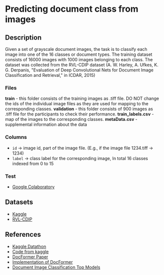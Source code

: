# Predicting document class from images

## Description
Given a set of grayscale document images, the task is to classify each image into one of the 16 classes or document types. The training dataset consists of 16000 images with 1000 images belonging to each class. The dataset was collected from the RVL-CDIP dataset (A. W. Harley, A. Ufkes, K. G. Derpanis, "Evaluation of Deep Convolutional Nets for Document Image Classification and Retrieval," in ICDAR, 2015)

### Files
**train** - this folder consists of the training images as .tiff file. DO NOT change the ids of the individual image files as they are used for mapping to the corresponding classes.
**validation** - this folder consists of 900 images as .tiff file for the participants to check their performance.
**train_labels.csv** - map of the images to the corresponding classes.
**metaData.csv** - supplemental information about the data

### Columns
- `id` -> image id, part of the image file. (E.g., if the image file 1234.tiff -> 1234)
- `label` -> class label for the corresponding image, In total 16 classes indexed from 0 to 15

### Test
- [Google Colaboratory](https://colab.research.google.com/drive/1mLCkQZyK5hJIKIUbCDlJy-kHF8R_uyMt?usp=sharing)

## Datasets
- [Kaggle](https://storage.googleapis.com/kaggle-competitions-data/kaggle-v2/38137/4103414/bundle/archive.zip?GoogleAccessId=web-data@kaggle-161607.iam.gserviceaccount.com&Expires=1668841955&Signature=x17AJG%2F6FRbXjW5NIlnS5bU%2B%2FB0v4yLgHip7DccFsbS%2F1dFmWqDsr2Cx6XeO40yBeuN43o71ydvG5UXcBQuwt2Y1tkGjDM0YwjfnlUDvMfJ7GHwQSFj327M%2Bcca%2FZmEdcBgqwq%2F%2B%2FfEcgQ1TH3uIK8X11vBulTuWf9f%2F3L%2BnO8AazfhxmVblN9DxshvJ2EK6mG1Vhzfwx%2FxhvqsYsZkzcdYBWCUNj7m6s8UOsjUeZDjj8k84nX04LLJcChP9JHsCm8F20%2BMDW8Csu2YTvXoSlHMC2JdFqz4I7zjxlmqlkWIcaWyH%2BpywH2vJBB8XQFP4QNC2LRX8mHIQ12HUXnFHIQ%3D%3D&response-content-disposition=attachment%3B+filename%3Ddatathonindoml-2022.zip)
- [RVL-CDIP](https://huggingface.co/datasets/rvl_cdip)

## References
- [Kaggle Datathon](https://www.kaggle.com/competitions/datathonindoml-2022/overview)
- [Code from kaggle](https://www.kaggle.com/code/rahuldshetty/datathon)
- [DocFormer Paper](https://arxiv.org/pdf/2106.11539v2.pdf)
- [Implementation of DocFormer](https://github.com/shabie/docformer)
- [Document Image Classification Top Models](https://paperswithcode.com/sota/document-image-classification-on-rvl-cdip)

